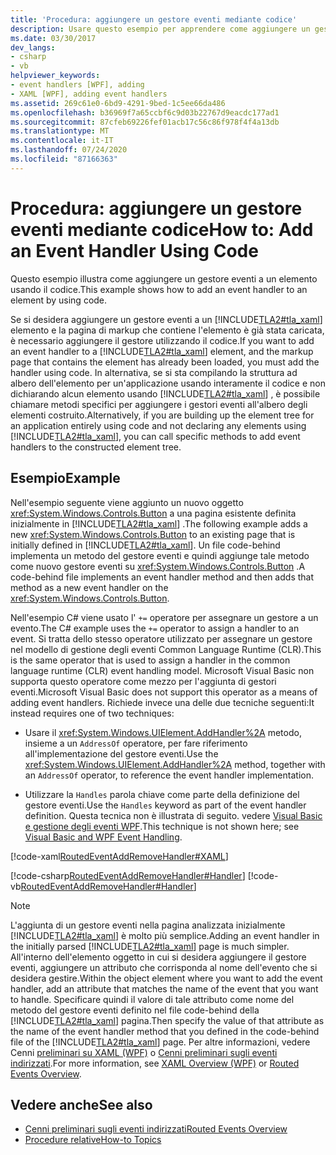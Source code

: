 ```yaml
---
title: 'Procedura: aggiungere un gestore eventi mediante codice'
description: Usare questo esempio per apprendere come aggiungere un gestore eventi a un elemento in Windows Presentation Foundation usando il codice, anziché dichiararlo usando XAML.
ms.date: 03/30/2017
dev_langs:
- csharp
- vb
helpviewer_keywords:
- event handlers [WPF], adding
- XAML [WPF], adding event handlers
ms.assetid: 269c61e0-6bd9-4291-9bed-1c5ee66da486
ms.openlocfilehash: b36969f7a65ccbf6c9d03b22767d9eacdc177ad1
ms.sourcegitcommit: 87cfeb69226fef01acb17c56c86f978f4f4a13db
ms.translationtype: MT
ms.contentlocale: it-IT
ms.lasthandoff: 07/24/2020
ms.locfileid: "87166363"
---
```

# <a name="how-to-add-an-event-handler-using-code"></a><span data-ttu-id="4c475-103">Procedura: aggiungere un gestore eventi mediante codice</span><span class="sxs-lookup"><span data-stu-id="4c475-103">How to: Add an Event Handler Using Code</span></span>
<span data-ttu-id="4c475-104">Questo esempio illustra come aggiungere un gestore eventi a un elemento usando il codice.</span><span class="sxs-lookup"><span data-stu-id="4c475-104">This example shows how to add an event handler to an element by using code.</span></span>  
  
 <span data-ttu-id="4c475-105">Se si desidera aggiungere un gestore eventi a un [!INCLUDE[TLA2#tla_xaml](../../../../includes/tla2sharptla-xaml-md.md)] elemento e la pagina di markup che contiene l'elemento è già stata caricata, è necessario aggiungere il gestore utilizzando il codice.</span><span class="sxs-lookup"><span data-stu-id="4c475-105">If you want to add an event handler to a [!INCLUDE[TLA2#tla_xaml](../../../../includes/tla2sharptla-xaml-md.md)] element, and the markup page that contains the element has already been loaded, you must add the handler using code.</span></span> <span data-ttu-id="4c475-106">In alternativa, se si sta compilando la struttura ad albero dell'elemento per un'applicazione usando interamente il codice e non dichiarando alcun elemento usando [!INCLUDE[TLA2#tla_xaml](../../../../includes/tla2sharptla-xaml-md.md)] , è possibile chiamare metodi specifici per aggiungere i gestori eventi all'albero degli elementi costruito.</span><span class="sxs-lookup"><span data-stu-id="4c475-106">Alternatively, if you are building up the element tree for an application entirely using code and not declaring any elements using [!INCLUDE[TLA2#tla_xaml](../../../../includes/tla2sharptla-xaml-md.md)], you can call specific methods to add event handlers to the constructed element tree.</span></span>  
  
## <a name="example"></a><span data-ttu-id="4c475-107">Esempio</span><span class="sxs-lookup"><span data-stu-id="4c475-107">Example</span></span>  
 <span data-ttu-id="4c475-108">Nell'esempio seguente viene aggiunto un nuovo oggetto <xref:System.Windows.Controls.Button> a una pagina esistente definita inizialmente in [!INCLUDE[TLA2#tla_xaml](../../../../includes/tla2sharptla-xaml-md.md)] .</span><span class="sxs-lookup"><span data-stu-id="4c475-108">The following example adds a new <xref:System.Windows.Controls.Button> to an existing page that is initially defined in [!INCLUDE[TLA2#tla_xaml](../../../../includes/tla2sharptla-xaml-md.md)].</span></span> <span data-ttu-id="4c475-109">Un file code-behind implementa un metodo del gestore eventi e quindi aggiunge tale metodo come nuovo gestore eventi su <xref:System.Windows.Controls.Button> .</span><span class="sxs-lookup"><span data-stu-id="4c475-109">A code-behind file implements an event handler method and then adds that method as a new event handler on the <xref:System.Windows.Controls.Button>.</span></span>  
  
 <span data-ttu-id="4c475-110">Nell'esempio C# viene usato l' `+=` operatore per assegnare un gestore a un evento.</span><span class="sxs-lookup"><span data-stu-id="4c475-110">The C# example uses the `+=` operator to assign a handler to an event.</span></span> <span data-ttu-id="4c475-111">Si tratta dello stesso operatore utilizzato per assegnare un gestore nel modello di gestione degli eventi Common Language Runtime (CLR).</span><span class="sxs-lookup"><span data-stu-id="4c475-111">This is the same operator that is used to assign a handler in the common language runtime (CLR) event handling model.</span></span> <span data-ttu-id="4c475-112">Microsoft Visual Basic non supporta questo operatore come mezzo per l'aggiunta di gestori eventi.</span><span class="sxs-lookup"><span data-stu-id="4c475-112">Microsoft Visual Basic does not support this operator as a means of adding event handlers.</span></span> <span data-ttu-id="4c475-113">Richiede invece una delle due tecniche seguenti:</span><span class="sxs-lookup"><span data-stu-id="4c475-113">It instead requires one of two techniques:</span></span>  
  
- <span data-ttu-id="4c475-114">Usare il <xref:System.Windows.UIElement.AddHandler%2A> metodo, insieme a un `AddressOf` operatore, per fare riferimento all'implementazione del gestore eventi.</span><span class="sxs-lookup"><span data-stu-id="4c475-114">Use the <xref:System.Windows.UIElement.AddHandler%2A> method, together with an `AddressOf` operator, to reference the event handler implementation.</span></span>  
  
- <span data-ttu-id="4c475-115">Utilizzare la `Handles` parola chiave come parte della definizione del gestore eventi.</span><span class="sxs-lookup"><span data-stu-id="4c475-115">Use the `Handles` keyword as part of the event handler definition.</span></span> <span data-ttu-id="4c475-116">Questa tecnica non è illustrata di seguito. vedere [Visual Basic e gestione degli eventi WPF](visual-basic-and-wpf-event-handling.md).</span><span class="sxs-lookup"><span data-stu-id="4c475-116">This technique is not shown here; see [Visual Basic and WPF Event Handling](visual-basic-and-wpf-event-handling.md).</span></span>  
  
 [!code-xaml[RoutedEventAddRemoveHandler#XAML](~/samples/snippets/csharp/VS_Snippets_Wpf/RoutedEventAddRemoveHandler/CSharp/default.xaml#xaml)]  
  
 [!code-csharp[RoutedEventAddRemoveHandler#Handler](~/samples/snippets/csharp/VS_Snippets_Wpf/RoutedEventAddRemoveHandler/CSharp/default.xaml.cs#handler)]
 [!code-vb[RoutedEventAddRemoveHandler#Handler](~/samples/snippets/visualbasic/VS_Snippets_Wpf/RoutedEventAddRemoveHandler/VisualBasic/default.xaml.vb#handler)]  
  
> [!NOTE]
> <span data-ttu-id="4c475-117">L'aggiunta di un gestore eventi nella pagina analizzata inizialmente [!INCLUDE[TLA2#tla_xaml](../../../../includes/tla2sharptla-xaml-md.md)] è molto più semplice.</span><span class="sxs-lookup"><span data-stu-id="4c475-117">Adding an event handler in the initially parsed [!INCLUDE[TLA2#tla_xaml](../../../../includes/tla2sharptla-xaml-md.md)] page is much simpler.</span></span> <span data-ttu-id="4c475-118">All'interno dell'elemento oggetto in cui si desidera aggiungere il gestore eventi, aggiungere un attributo che corrisponda al nome dell'evento che si desidera gestire.</span><span class="sxs-lookup"><span data-stu-id="4c475-118">Within the object element where you want to add the event handler, add an attribute that matches the name of the event that you want to handle.</span></span> <span data-ttu-id="4c475-119">Specificare quindi il valore di tale attributo come nome del metodo del gestore eventi definito nel file code-behind della [!INCLUDE[TLA2#tla_xaml](../../../../includes/tla2sharptla-xaml-md.md)] pagina.</span><span class="sxs-lookup"><span data-stu-id="4c475-119">Then specify the value of that attribute as the name of the event handler method that you defined in the code-behind file of the [!INCLUDE[TLA2#tla_xaml](../../../../includes/tla2sharptla-xaml-md.md)] page.</span></span> <span data-ttu-id="4c475-120">Per altre informazioni, vedere Cenni [preliminari su XAML (WPF)](../../../desktop-wpf/fundamentals/xaml.md) o [Cenni preliminari sugli eventi indirizzati](routed-events-overview.md).</span><span class="sxs-lookup"><span data-stu-id="4c475-120">For more information, see [XAML Overview (WPF)](../../../desktop-wpf/fundamentals/xaml.md) or [Routed Events Overview](routed-events-overview.md).</span></span>  
  
## <a name="see-also"></a><span data-ttu-id="4c475-121">Vedere anche</span><span class="sxs-lookup"><span data-stu-id="4c475-121">See also</span></span>

- [<span data-ttu-id="4c475-122">Cenni preliminari sugli eventi indirizzati</span><span class="sxs-lookup"><span data-stu-id="4c475-122">Routed Events Overview</span></span>](routed-events-overview.md)
- [<span data-ttu-id="4c475-123">Procedure relative</span><span class="sxs-lookup"><span data-stu-id="4c475-123">How-to Topics</span></span>](events-how-to-topics.md)
